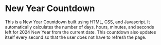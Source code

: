 # New Year Countdown
This is a New Year Countdown built using HTML, CSS, and Javascript. It automatically calculates the number of days, hours, minutes, and seconds left for 2024 New Year from the current date. This countdown also updates itself every second so that the user does not have to refresh the page.